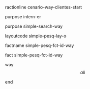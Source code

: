 ractionline cenario-way-clientes-start
 purpose intern-er
 purpose simple-search-way
 layoutcode simple-pesq-lay-o
 factname simple-pesq-fct-id-way

 fact  simple-pesq-fct-id-way
  way $$all$$

end

